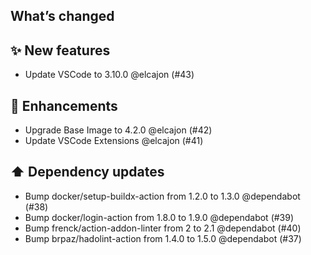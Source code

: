 ## What’s changed

## ✨ New features

- Update VSCode to 3.10.0 @elcajon (#43)

## 🚀 Enhancements

- Upgrade Base Image to 4.2.0 @elcajon (#42)
- Update VSCode Extensions @elcajon (#41)

## ⬆️ Dependency updates

- Bump docker/setup-buildx-action from 1.2.0 to 1.3.0 @dependabot (#38)
- Bump docker/login-action from 1.8.0 to 1.9.0 @dependabot (#39)
- Bump frenck/action-addon-linter from 2 to 2.1 @dependabot (#40)
- Bump brpaz/hadolint-action from 1.4.0 to 1.5.0 @dependabot (#37)
